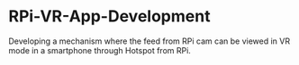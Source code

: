 # RPi-VR-App-Development
Developing a mechanism where the feed from RPi cam can be viewed in VR mode in a smartphone through Hotspot from RPi.
